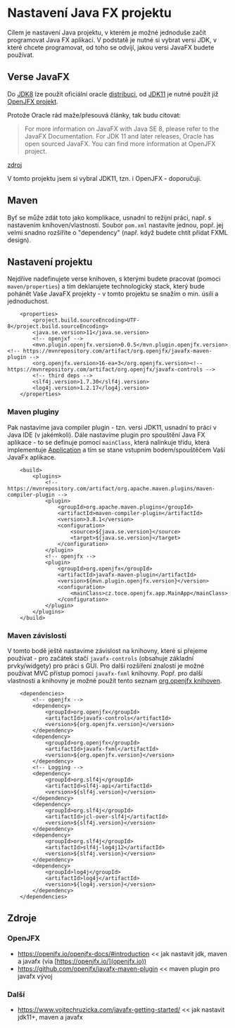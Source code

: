 # Nastavení Java FX projektu
Cílem je nastavení Java projektu, v kterém je možné jednoduše začít programovat Java FX aplikaci. V podstatě je nutné si vybrat versi JDK, v které chcete programovat, od toho se odvíjí, jakou versi JavaFX budete používat.

## Verse JavaFX
Do [JDK8](https://docs.oracle.com/javase/8/docs/) lze použít oficiální oracle [distribuci](https://docs.oracle.com/javase/8/javase-clienttechnologies.htm), od [JDK11](https://docs.oracle.com/en/java/javase/11/) je nutné použít již [OpenJFX projekt](https://wiki.openjdk.java.net/display/OpenJFX).

Protože Oracle rád maže/přesouvá články, tak budu citovat:
>For more information on JavaFX with Java SE 8, please refer to the JavaFX Documentation.
>For JDK 11 and later releases, Oracle has open sourced JavaFX. You can find more information at OpenJFX project.

[zdroj]( https://www.oracle.com/java/technologies/javase/javafx-overview.html)

V tomto projektu jsem si vybral JDK11, tzn. i OpenJFX - doporučuji.

## Maven
Byť se může zdát toto jako komplikace, usnadní to režijní práci, např. s nastavením knihoven/vlastností. Soubor ```pom.xml``` nastavíte jednou, popř. jej velmi snadno rozšíříte o "dependency" (např. když budete chtít přidat FXML design).

## Nastavení projektu
Nejdříve nadefinujete verse knihoven, s kterými budete pracovat (pomoci ```maven/properties```) a tím deklarujete technologický stack, který bude pohánět Vaše JavaFX projekty - v tomto projektu se snažím o min. úsilí a jednoduchost.

```
	<properties>
		<project.build.sourceEncoding>UTF-8</project.build.sourceEncoding>
		<java.se.version>11</java.se.version>
		<!-- openjxf -->
		<mvn.plugin.openjfx.version>0.0.5</mvn.plugin.openjfx.version><!-- https://mvnrepository.com/artifact/org.openjfx/javafx-maven-plugin -->
		<org.openjfx.version>16-ea+3</org.openjfx.version><!-- https://mvnrepository.com/artifact/org.openjfx/javafx-controls -->
		<!-- third deps -->
		<slf4j.version>1.7.30</slf4j.version>
		<log4j.version>1.2.17</log4j.version>
	</properties>
```
### Maven pluginy
Pak nastavíme java compiler plugin - tzn. versi JDK11, usnadní to práci v Java IDE (v jakémkoli). Dále nastavíme plugin pro spouštění Java FX aplikace - to se definuje pomocí ```mainClass```, která nalinkuje třídu, která implementuje [Application](https://openjfx.io/javadoc/11/javafx.graphics/javafx/application/Application.html) a tím se stane vstupním bodem/spouštěčem Vaší JavaFx aplikace. 
```
	<build>
		<plugins>
			<!-- https://mvnrepository.com/artifact/org.apache.maven.plugins/maven-compiler-plugin -->
			<plugin>
				<groupId>org.apache.maven.plugins</groupId>
				<artifactId>maven-compiler-plugin</artifactId>
				<version>3.8.1</version>
				<configuration>
					<source>${java.se.version}</source>
					<target>${java.se.version}</target>
				</configuration>
			</plugin>
			<!-- openjfx -->
			<plugin>
				<groupId>org.openjfx</groupId>
				<artifactId>javafx-maven-plugin</artifactId>
				<version>${mvn.plugin.openjfx.version}</version>
				<configuration>
					<mainClass>cz.toce.openjfx.app.MainApp</mainClass>
				</configuration>
			</plugin>
		</plugins>
	</build>
```

### Maven závislosti
V tomto bodě ještě nastavíme závislost na knihovny, které si přejeme používat - pro začátek stačí ```javafx-controls``` (obsahuje základní prvky/widgety) pro práci s GUI. Pro další rozšíření znalostí je možné používat MVC přístup pomocí ```javafx-fxml``` knihovny. Popř. pro další vlastnosti a knihovny je možné použít tento seznam [org.openjfx knihoven](https://mvnrepository.com/artifact/org.openjfx).

```
	<dependencies>
		<!-- openjfx -->
		<dependency>
			<groupId>org.openjfx</groupId>
			<artifactId>javafx-controls</artifactId>
			<version>${org.openjfx.version}</version>
		</dependency>
		<dependency>
			<groupId>org.openjfx</groupId>
			<artifactId>javafx-fxml</artifactId>
			<version>${org.openjfx.version}</version>
		</dependency>
		<!-- Logging -->
		<dependency>
			<groupId>org.slf4j</groupId>
			<artifactId>slf4j-api</artifactId>
			<version>${slf4j.version}</version>
		</dependency>
		<dependency>
			<groupId>org.slf4j</groupId>
			<artifactId>jcl-over-slf4j</artifactId>
			<version>${slf4j.version}</version>
		</dependency>
		<dependency>
			<groupId>org.slf4j</groupId>
			<artifactId>slf4j-log4j12</artifactId>
			<version>${slf4j.version}</version>
		</dependency>
		<dependency>
			<groupId>log4j</groupId>
			<artifactId>log4j</artifactId>
			<version>${log4j.version}</version>
		</dependency>
	</dependencies>
```

## Zdroje

### OpenJFX
* https://openjfx.io/openjfx-docs/#introduction << jak nastavit jdk, maven a javafx (via [https://openjfx.io/](openjfx.io))
* https://github.com/openjfx/javafx-maven-plugin << maven plugin pro javafx vývoj

### Další
* https://www.vojtechruzicka.com/javafx-getting-started/ << jak nastavit jdk11+, maven a javafx